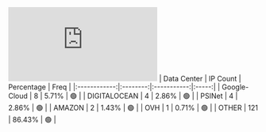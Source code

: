 ![Diagramm](https://github.com/obajay/StateSync-snapshots/blob/main/Projects/Lava/1/README.md)
| Data Center | IP Count | Percentage | Freq |
|:------------:|:--------:|:-----------:|:-----:|
| Google-Cloud | 8 | 5.71% | 🟢 |
| DIGITALOCEAN | 4 | 2.86% | 🟢 |
| PSINet | 4 | 2.86% | 🟢 |
| AMAZON | 2 | 1.43% | 🟢 |
| OVH | 1 | 0.71% | 🟢 |
| OTHER | 121 | 86.43% | 🟢 |